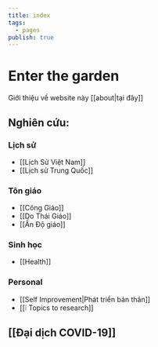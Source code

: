 ```yaml
---
title: index
tags:
  - pages
publish: true
---
```

# Enter the garden

Giới thiệu về website này [[about|tại đây]]

## Nghiên cứu:

### Lịch sử
- [[Lịch Sử Việt Nam]]
- [[Lịch sử Trung Quốc]]

### Tôn giáo
- [[Công Giáo]]
- [[Do Thái Giáo]]
- [[Ấn Độ giáo]]

### Sinh học
- [[Health]]

### Personal
- [[Self Improvement|Phát triển bản thân]]
- [[❕ Topics to research]]

## [[Đại dịch COVID-19]]
